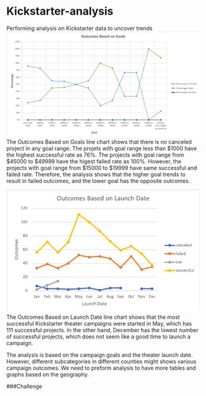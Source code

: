# Kickstarter-analysis
Performing analysis on Kickstarter data to uncover trends
![Outcomes Based on Goals](https://github.com/jiangao2020/Kickstarter-analysis/blob/master/Outcomes%20Based%20on%20Goals.png)
The Outcomes Based on Goals line chart shows that there is no canceled project in any goal range. The projets with goal range less than $1000 have the highest successful rate as 76%. The projects with goal range from $45000 to $49999 have the higest failed rate as 100%. However, the projects with goal range from $15000 to $19999 have same successful and failed rate. Therefore, the analysis shows that the higher goal trends to result in failed outcomes, and the lower goal has the opposite outcomes.

![Outcomes Based on Launch Date](https://github.com/jiangao2020/Kickstarter-analysis/blob/master/Outcomes%20Based%20on%20Launch%20Date.png)
The Outcomes Based on Launch Date line chart shows that the most successful Kickstarter theater campaigns were started in May, which has 111 successful projects. In the other hand, December has the lowest number of successful projects, which does not seem like a good time to launch a campaign. 

The analysis is based on the campaign goals and the theater launch date. However, different subcategories in different counties might shows various campaign outcomes. We need to preform analysis to have more tables and graphs based on the geography. 

###Challenge 
